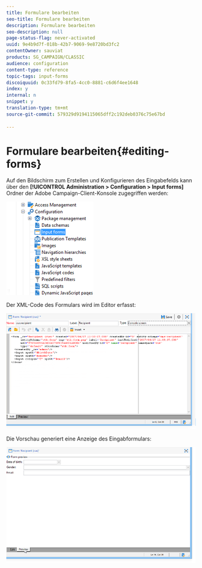 ```yaml
---
title: Formulare bearbeiten
seo-title: Formulare bearbeiten
description: Formulare bearbeiten
seo-description: null
page-status-flag: never-activated
uuid: 9e4b9d7f-018b-42b7-9069-9e8720bd3fc2
contentOwner: sauviat
products: SG_CAMPAIGN/CLASSIC
audience: configuration
content-type: reference
topic-tags: input-forms
discoiquuid: 0c33fd79-8fa5-4cc0-8881-c6d6f4ee1648
index: y
internal: n
snippet: y
translation-type: tm+mt
source-git-commit: 579329d9194115065dff2c192deb0376c75e67bd

---
```



# Formulare bearbeiten{#editing-forms}

Auf den Bildschirm zum Erstellen und Konfigurieren des Eingabefelds kann über den **[!UICONTROL Administration > Configuration > Input forms]** Ordner der Adobe Campaign-Client-Konsole zugegriffen werden:

![](assets/d_ncs_integration_form_arbo.png)

Der XML-Code des Formulars wird im Editor erfasst:

![](assets/d_ncs_integration_form_edit.png)

Die Vorschau generiert eine Anzeige des Eingabformulars:

![](assets/d_ncs_integration_form_preview.png)

